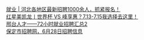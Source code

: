   
[就业 | 河北各地区最新招聘1000余人，抓紧报名！](http://www.dianyue.me/archives/055/si9d8f13fomgwyyg/)  
[红星美凯龙丨世界杯 VS 峰享惠？7.13-7.15我选择去这里！](http://www.dianyue.me/archives/687/vkwhbryvlwnvr7e6/)  
[邢台人才——72小时就业招聘汇总2](http://www.dianyue.me/archives/038/edsgjhdky696yf1d/)  
[保定市招聘网，6月28日招聘信息](http://www.dianyue.me/archives/429/iu6it7e875sjw3wa/)